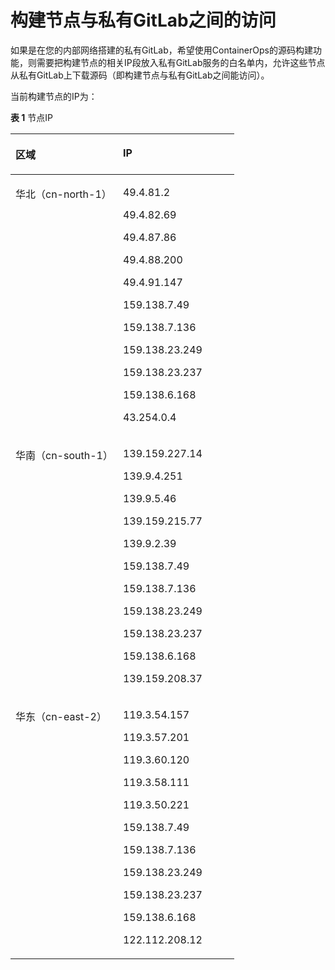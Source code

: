 # 构建节点与私有GitLab之间的访问<a name="ops_01_0011"></a>

如果是在您的内部网络搭建的私有GitLab，希望使用ContainerOps的源码构建功能，则需要把构建节点的相关IP段放入私有GitLab服务的白名单内，允许这些节点从私有GitLab上下载源码（即构建节点与私有GitLab之间能访问）。

当前构建节点的IP为：

**表 1**  节点IP

<a name="table1092522314284"></a>
<table><thead align="left"><tr id="row1892622315285"><th class="cellrowborder" valign="top" width="48%" id="mcps1.2.3.1.1"><p id="p1292632392815"><a name="p1292632392815"></a><a name="p1292632392815"></a>区域</p>
</th>
<th class="cellrowborder" valign="top" width="52%" id="mcps1.2.3.1.2"><p id="p1692713231287"><a name="p1692713231287"></a><a name="p1692713231287"></a>IP</p>
</th>
</tr>
</thead>
<tbody><tr id="row8927723192820"><td class="cellrowborder" valign="top" width="48%" headers="mcps1.2.3.1.1 "><p id="p1692742372820"><a name="p1692742372820"></a><a name="p1692742372820"></a><span class="keyword" id="keyword3591145413384"><a name="keyword3591145413384"></a><a name="keyword3591145413384"></a>华北</span>（cn-north-1）</p>
</td>
<td class="cellrowborder" valign="top" width="52%" headers="mcps1.2.3.1.2 "><p id="p17177022142916"><a name="p17177022142916"></a><a name="p17177022142916"></a>49.4.81.2</p>
<p id="p1511523122913"><a name="p1511523122913"></a><a name="p1511523122913"></a>49.4.82.69</p>
<p id="p1617122422912"><a name="p1617122422912"></a><a name="p1617122422912"></a>49.4.87.86</p>
<p id="p1493202620295"><a name="p1493202620295"></a><a name="p1493202620295"></a>49.4.88.200</p>
<p id="p14809112762920"><a name="p14809112762920"></a><a name="p14809112762920"></a>49.4.91.147</p>
<p id="p191144299297"><a name="p191144299297"></a><a name="p191144299297"></a>159.138.7.49</p>
<p id="p14622133012298"><a name="p14622133012298"></a><a name="p14622133012298"></a>159.138.7.136</p>
<p id="p1597611318294"><a name="p1597611318294"></a><a name="p1597611318294"></a>159.138.23.249</p>
<p id="p173481633122912"><a name="p173481633122912"></a><a name="p173481633122912"></a>159.138.23.237</p>
<p id="p39801145103214"><a name="p39801145103214"></a><a name="p39801145103214"></a>159.138.6.168</p>
<p id="p21627333525"><a name="p21627333525"></a><a name="p21627333525"></a>43.254.0.4</p>
</td>
</tr>
<tr id="row189271623142812"><td class="cellrowborder" valign="top" width="48%" headers="mcps1.2.3.1.1 "><p id="p1927142310281"><a name="p1927142310281"></a><a name="p1927142310281"></a><span class="keyword" id="keyword1264835763816"><a name="keyword1264835763816"></a><a name="keyword1264835763816"></a>华南</span>（cn-south-1）</p>
</td>
<td class="cellrowborder" valign="top" width="52%" headers="mcps1.2.3.1.2 "><p id="p176240203013"><a name="p176240203013"></a><a name="p176240203013"></a>139.159.227.14</p>
<p id="p121683462295"><a name="p121683462295"></a><a name="p121683462295"></a>139.9.4.251</p>
<p id="p379616217301"><a name="p379616217301"></a><a name="p379616217301"></a>139.9.5.46</p>
<p id="p1295619614308"><a name="p1295619614308"></a><a name="p1295619614308"></a>139.159.215.77</p>
<p id="p1595617963014"><a name="p1595617963014"></a><a name="p1595617963014"></a>139.9.2.39</p>
<p id="p245912103017"><a name="p245912103017"></a><a name="p245912103017"></a>159.138.7.49</p>
<p id="p12666138306"><a name="p12666138306"></a><a name="p12666138306"></a>159.138.7.136</p>
<p id="p878141417304"><a name="p878141417304"></a><a name="p878141417304"></a>159.138.23.249</p>
<p id="p20258201673013"><a name="p20258201673013"></a><a name="p20258201673013"></a>159.138.23.237</p>
<p id="p720313578329"><a name="p720313578329"></a><a name="p720313578329"></a>159.138.6.168</p>
<p id="p24120518524"><a name="p24120518524"></a><a name="p24120518524"></a>139.159.208.37</p>
</td>
</tr>
<tr id="row392732342811"><td class="cellrowborder" valign="top" width="48%" headers="mcps1.2.3.1.1 "><p id="p358291513016"><a name="p358291513016"></a><a name="p358291513016"></a><span class="keyword" id="keyword1216103397"><a name="keyword1216103397"></a><a name="keyword1216103397"></a>华东</span>（cn-east-2）</p>
</td>
<td class="cellrowborder" valign="top" width="52%" headers="mcps1.2.3.1.2 "><p id="p5777041202716"><a name="p5777041202716"></a><a name="p5777041202716"></a>119.3.54.157</p>
<p id="p991554832713"><a name="p991554832713"></a><a name="p991554832713"></a>119.3.57.201</p>
<p id="p93304465275"><a name="p93304465275"></a><a name="p93304465275"></a>119.3.60.120</p>
<p id="p1440152142711"><a name="p1440152142711"></a><a name="p1440152142711"></a>119.3.58.111</p>
<p id="p743745592716"><a name="p743745592716"></a><a name="p743745592716"></a>119.3.50.221</p>
<p id="p1286912432813"><a name="p1286912432813"></a><a name="p1286912432813"></a>159.138.7.49</p>
<p id="p48614612283"><a name="p48614612283"></a><a name="p48614612283"></a>159.138.7.136</p>
<p id="p711741362818"><a name="p711741362818"></a><a name="p711741362818"></a>159.138.23.249</p>
<p id="p6506101514281"><a name="p6506101514281"></a><a name="p6506101514281"></a>159.138.23.237</p>
<p id="p14457857152816"><a name="p14457857152816"></a><a name="p14457857152816"></a>159.138.6.168</p>
<p id="p10503713115320"><a name="p10503713115320"></a><a name="p10503713115320"></a>122.112.208.12</p>
</td>
</tr>
</tbody>
</table>

